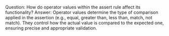 Question: How do operator values within the assert rule affect its functionality?
Answer: Operator values determine the type of comparison applied in the assertion (e.g., equal, greater than, less than, match, not match). They control how the actual value is compared to the expected one, ensuring precise and appropriate validation.
